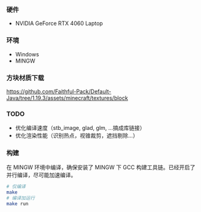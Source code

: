 ### 硬件
 - NVIDIA GeForce RTX 4060 Laptop

### 环境
 - Windows
 - MINGW

### 方块材质下载
https://github.com/Faithful-Pack/Default-Java/tree/1.19.3/assets/minecraft/textures/block

### TODO
 - 优化编译速度（stb_image, glad, glm, ...搞成库链接）
 - 优化渲染性能（识别热点，视锥裁剪，遮挡剔除...）
 
### 构建 

在 MINGW 环境中编译，确保安装了 MINGW 下 GCC 构建工具链。已经开启了并行编译，尽可能加速编译。

```bash
# 仅编译
make
# 编译加运行
make run
```
